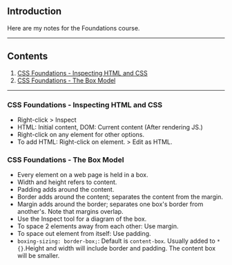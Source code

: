 ## Introduction

Here are my notes for the Foundations course.

---
## Contents

1. [CSS Foundations - Inspecting HTML and CSS](#cssinspect)
2. [CSS Foundations - The Box Model](#cssbox)

---

<a id= "cssinspect"></a>
### CSS Foundations - Inspecting HTML and CSS
- Right-click > Inspect
- HTML: Initial content, DOM: Current content (After rendering JS.)
- Right-click on any element for other options.
- To add HTML: Right-click on element. > Edit as HTML.


<a id= "cssbox"></a>
### CSS Foundations - The Box Model

- Every element on a web page is held in a box.
- Width and height refers to content.
- Padding adds around the content.
- Border adds around the content; separates the content from the margin.
- Margin adds around the border; separates one box's border from another's. Note that margins overlap.
- Use the Inspect tool for a diagram of the box.
- To space 2 elements away from each other: Use margin.
- To space out element from itself: Use padding.
- `boxing-sizing: border-box;`: Default is `content-box`. Usually added to `* {}`.Height and width will include border and padding. The content box will be smaller.
